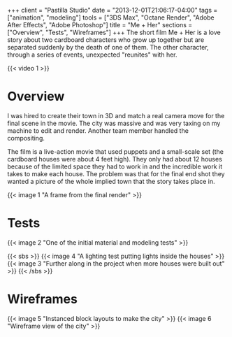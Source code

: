 +++
client = "Pastilla Studio"
date = "2013-12-01T21:06:17-04:00"
tags = ["animation", "modeling"]
tools = ["3DS Max", "Octane Render", "Adobe After Effects", "Adobe Photoshop"]
title = "Me + Her"
sections = ["Overview", "Tests", "Wireframes"]
+++
The short film Me + Her is a love story about two cardboard characters who grow up together but are separated suddenly by the death of one of them. The other character, through a series of events, unexpected "reunites" with her.<!--more-->

{{< video 1 >}}

# Overview
I was hired to create their town in 3D and match a real camera move for the final scene in the movie. The city was massive and was very taxing on my machine to edit and render. Another team member handled the compositing.

The film is a live-action movie that used puppets and a small-scale set (the cardboard houses were about 4 feet high). They only had about 12 houses because of the limited space they had to work in and the incredible work it takes to make each house. The problem was that for the final end shot they wanted a picture of the whole implied town that the story takes place in.


{{< image 1 "A frame from the final render" >}}

# Tests
{{< image 2 "One of the initial material and modeling tests" >}}

{{< sbs >}}
  {{< image 4 "A lighting test putting lights inside the houses" >}}
  {{< image 3 "Further along in the project when more houses were built out" >}}
{{< /sbs >}}

# Wireframes
{{< image 5 "Instanced block layouts to make the city" >}}
{{< image 6 "Wireframe view of the city" >}}
